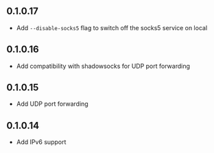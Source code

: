 0.1.0.17
--------
* Add `--disable-socks5` flag to switch off the socks5 service on local

0.1.0.16
--------
* Add compatibility with shadowsocks for UDP port forwarding

0.1.0.15
--------
* Add UDP port forwarding

0.1.0.14
--------
* Add IPv6 support
